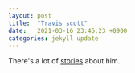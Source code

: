 ```yaml
---
layout: post
title:  "Travis scott"
date:   2021-03-16 23:46:23 +0900
categories: jekyll update
---
```

 
 There's a lot of [stories][이-야기] about him.

[이-야기]: https://namu.wiki/w/Travis%20Scott?from=%ED%8A%B8%EB%9E%98%EB%B9%84%EC%8A%A4%20%EC%8A%A4%EC%BA%87
